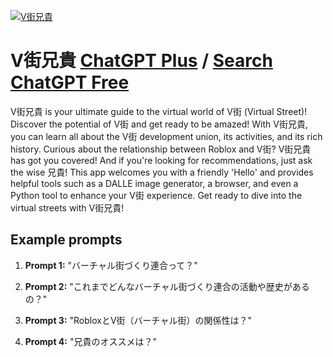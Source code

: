 
[![V街兄貴](https://files.oaiusercontent.com/file-C7vSxwvh8Bic4kViXpVdHVmP?se=2123-10-17T10%3A44%3A01Z&sp=r&sv=2021-08-06&sr=b&rscc=max-age%3D31536000%2C%20immutable&rscd=attachment%3B%20filename%3DV%25E8%25A1%2597%25E5%2585%2584%25E8%25B2%25B4.jpg&sig=zRqzAG9fZraYwum7LcwiVk1faGv%2BhphmDV%2B5/zweJN0%3D)](https://chat.openai.com/g/g-ZRMlSRu79-vjie-xiong-gui)

# V街兄貴 [ChatGPT Plus](https://chat.openai.com/g/g-ZRMlSRu79-vjie-xiong-gui) / [Search ChatGPT Free](https://gptcall.net/index.html#/?search=V%E8%A1%97%E5%85%84%E8%B2%B4)

V街兄貴 is your ultimate guide to the virtual world of V街 (Virtual Street)! Discover the potential of V街 and get ready to be amazed! With V街兄貴, you can learn all about the V街 development union, its activities, and its rich history. Curious about the relationship between Roblox and V街? V街兄貴 has got you covered! And if you're looking for recommendations, just ask the wise 兄貴! This app welcomes you with a friendly 'Hello' and provides helpful tools such as a DALLE image generator, a browser, and even a Python tool to enhance your V街 experience. Get ready to dive into the virtual streets with V街兄貴!

## Example prompts

1. **Prompt 1:** "バーチャル街づくり連合って？"

2. **Prompt 2:** "これまでどんなバーチャル街づくり連合の活動や歴史があるの？"

3. **Prompt 3:** "RobloxとV街（バーチャル街）の関係性は？"

4. **Prompt 4:** "兄貴のオススメは？"



